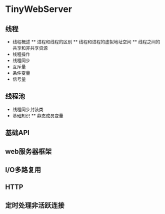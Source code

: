 # TinyWebServer
## 线程
* 线程概述
** 进程和线程的区别
** 线程和进程的虚拟地址空间
** 线程之间的共享和非共享资源
* 线程操作
* 线程同步
* 互斥量
* 条件变量
* 信号量
## 线程池
* 线程同步封装类
* 基础知识
** 静态成员变量

## 基础API
## web服务器框架
## I/O多路复用
## HTTP
## 定时处理非活跃连接
